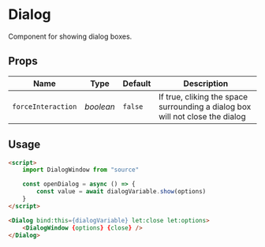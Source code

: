 # Dialog

Component for showing dialog boxes.

## Props
| Name | Type | Default | Description |
| --- | --- | --- | --- |
| `forceInteraction` | _boolean_ | `false` | If true, cliking the space surrounding a dialog box will not close the dialog

## Usage
```html
<script>
    import DialogWindow from "source"

    const openDialog = async () => {
        const value = await dialogVariable.show(options)
    }
</script>

<Dialog bind:this={dialogVariable} let:close let:options>
    <DialogWindow {options} {close} />
</Dialog>
```
